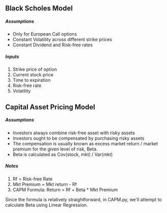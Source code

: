 ## Black Scholes Model

##### Assumptions

* Only for European Call options
* Constant Volatility across different strike prices
* Constant Dividend and Risk-free rates

##### Inputs

1.  Strike price of option
2.  Current stock price
3.  Time to expiration
4.  Risk-free rate
5.  Volatility

## Capital Asset Pricing Model

##### Assumptions

* Investors always combine risk-free asset with risky assets
* Investors ought to be compensated by purchasing risky assets
* The compensation is usually known as excess market return / market premium for the given level of risk, Beta.
* Beta is calculated as Cov(stock, mkt) / Var(mkt)

##### Notes

1.  Rf = Risk-free Rate
2.  Mkt Premium = Mkt return - Rf
3.  CAPM Formula: Return = Rf + Beta \* Mkt Premium

Since the formula is relatively straightforward, in CAPM.py, we'll attempt to calculate Beta using Linear Regression.
